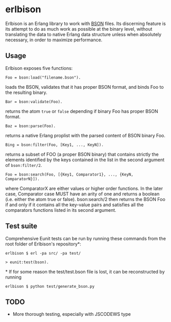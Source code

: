 # erlbison

Erlbison is an Erlang library to work with [BSON](http://bsonspec.org/) files.
Its discerning feature is its attempt to do as much work as possible at the
binary level, without translating the data to native Erlang data structure
unless when absolutely necessary, in order to maximize performance.

## Usage

Erlbison exposes five functions:

`Foo = bson:load("filename.bson").`

loads the BSON, validates that it has proper BSON format, and binds Foo to the
resulting binary.

`Bar = bson:validate(Foo).`

returns the atom `true` or `false` depending if binary Foo has proper BSON format.

`Baz = bson:parse(Foo).`

returns a native Erlang proplist with the parsed content of BSON binary Foo.

`Bing = bson:filter(Foo, [Key1, ..., KeyN]).`

returns a subset of FOO (a proper BSON binary) that contains strictly the elements identified by
the keys contained in the list in the second argument of `bson:filter/2`.

`Foo = bson:search(Foo, [{Key1, Comparator1}, ..., {KeyN, ComparatorN}]).`

where ComparatorX are either values or higher order functions. In the later case,
Comparator case MUST have an arity of one and returns a boolean (i.e. either the
atom true or false). bson:search/2 then returns the BSON Foo if and only if it
contains all the key-value pairs and satisfies all the comparators functions
listed in its second argument.

## Test suite

Comprehensive Eunit tests can be run by running these commands from the root folder of Erlbison's repository\*:

`erlbison $ erl -pa src/ -pa test/`

`> eunit:test(bson).`

\* If for some reason the test/test.bson file is lost, it can be reconstructed by running

`erlbison $ python test/generate_bson.py`

## TODO

* More thorough testing, especially with JSCODEWS type

